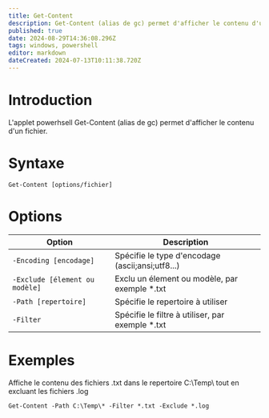 ```yaml
---
title: Get-Content
description: Get-Content (alias de gc) permet d'afficher le contenu d'un fichier.
published: true
date: 2024-08-29T14:36:08.296Z
tags: windows, powershell
editor: markdown
dateCreated: 2024-07-13T10:11:38.720Z
---
```


# Introduction

L'applet powerhsell Get-Content (alias de gc) permet d'afficher le contenu d'un fichier.

# Syntaxe

`Get-Content [options/fichier]`

# Options

| Option                         | Description                                       |
| ------------------------------ | ------------------------------------------------- |
| `-Encoding [encodage]`         | Spécifie le type d'encodage (ascii;ansi;utf8...)  |
| `-Exclude [élement ou modèle]` | Exclu un élement ou modèle, par exemple \*.txt    |
| `-Path [repertoire]`           | Spécifie le repertoire à utiliser                 |
| `-Filter`                      | Spécifie le filtre à utiliser, par exemple \*.txt |

# Exemples

Affiche le contenu des fichiers .txt dans le repertoire C:\Temp\ tout en excluant les fichiers .log

`Get-Content -Path C:\Temp\* -Filter *.txt -Exclude *.log`
